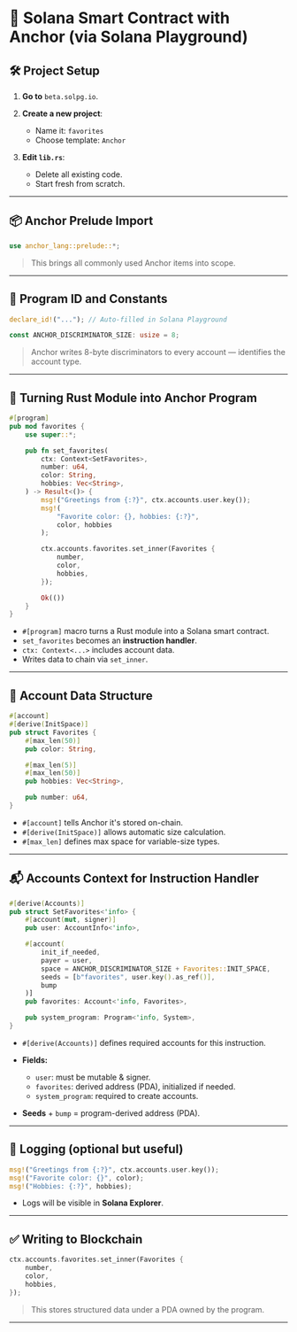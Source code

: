 # 🧠 Solana Smart Contract with Anchor (via Solana Playground)

## 🛠 Project Setup

1. **Go to** `beta.solpg.io`.
2. **Create a new project**:

   * Name it: `favorites`
   * Choose template: `Anchor`
3. **Edit `lib.rs`**:

   * Delete all existing code.
   * Start fresh from scratch.

---

## 📦 Anchor Prelude Import

```rust
use anchor_lang::prelude::*;
```

> This brings all commonly used Anchor items into scope.

---

## 📛 Program ID and Constants

```rust
declare_id!("..."); // Auto-filled in Solana Playground

const ANCHOR_DISCRIMINATOR_SIZE: usize = 8;
```

> Anchor writes 8-byte discriminators to every account — identifies the account type.

---

## 🔧 Turning Rust Module into Anchor Program

```rust
#[program]
pub mod favorites {
    use super::*;

    pub fn set_favorites(
        ctx: Context<SetFavorites>,
        number: u64,
        color: String,
        hobbies: Vec<String>,
    ) -> Result<()> {
        msg!("Greetings from {:?}", ctx.accounts.user.key());
        msg!(
            "Favorite color: {}, hobbies: {:?}",
            color, hobbies
        );

        ctx.accounts.favorites.set_inner(Favorites {
            number,
            color,
            hobbies,
        });

        Ok(())
    }
}
```

* `#[program]` macro turns a Rust module into a Solana smart contract.
* `set_favorites` becomes an **instruction handler**.
* `ctx: Context<...>` includes account data.
* Writes data to chain via `set_inner`.

---

## 🧾 Account Data Structure

```rust
#[account]
#[derive(InitSpace)]
pub struct Favorites {
    #[max_len(50)]
    pub color: String,

    #[max_len(5)]
    #[max_len(50)]
    pub hobbies: Vec<String>,

    pub number: u64,
}
```

* `#[account]` tells Anchor it's stored on-chain.
* `#[derive(InitSpace)]` allows automatic size calculation.
* `#[max_len]` defines max space for variable-size types.

---

## 📬 Accounts Context for Instruction Handler

```rust
#[derive(Accounts)]
pub struct SetFavorites<'info> {
    #[account(mut, signer)]
    pub user: AccountInfo<'info>,

    #[account(
        init_if_needed,
        payer = user,
        space = ANCHOR_DISCRIMINATOR_SIZE + Favorites::INIT_SPACE,
        seeds = [b"favorites", user.key().as_ref()],
        bump
    )]
    pub favorites: Account<'info, Favorites>,

    pub system_program: Program<'info, System>,
}
```

* `#[derive(Accounts)]` defines required accounts for this instruction.
* **Fields:**

  * `user`: must be mutable & signer.
  * `favorites`: derived address (PDA), initialized if needed.
  * `system_program`: required to create accounts.
* **Seeds** + `bump` = program-derived address (PDA).

---

## 🧪 Logging (optional but useful)

```rust
msg!("Greetings from {:?}", ctx.accounts.user.key());
msg!("Favorite color: {}", color);
msg!("Hobbies: {:?}", hobbies);
```

* Logs will be visible in **Solana Explorer**.

---

## ✅ Writing to Blockchain

```rust
ctx.accounts.favorites.set_inner(Favorites {
    number,
    color,
    hobbies,
});
```

> This stores structured data under a PDA owned by the program.

---

